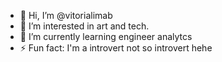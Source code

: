 - 👋 Hi, I’m @vitorialimab
- 👀 I’m interested in art and tech.
- 🌱 I’m currently learning engineer analytcs 
- ⚡ Fun fact: I'm a introvert not so introvert hehe



